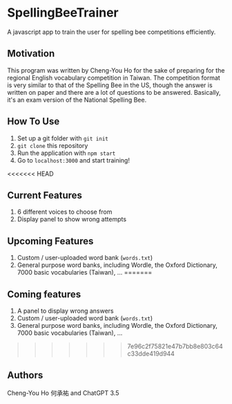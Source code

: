 # SpellingBeeTrainer
A javascript app to train the user for spelling bee competitions efficiently.

## Motivation
This program was written by Cheng-You Ho for the sake of preparing for the regional English vocabulary competition in Taiwan. The competition format is very similar to that of the Spelling Bee in the US, though the answer is written on paper and there are a lot of questions to be answered. Basically, it's an exam version of the National Spelling Bee.

## How To Use
1. Set up a git folder with `git init`
2. `git clone` this repository
3. Run the application with `npm start`
4. Go to `localhost:3000` and start training!

<<<<<<< HEAD
## Current Features
1. 6 different voices to choose from
2. Display panel to show wrong attempts

## Upcoming Features
1. Custom / user-uploaded word bank (`words.txt`)
2. General purpose word banks, including Wordle, the Oxford Dictionary, 7000 basic vocabularies (Taiwan), ...
=======
## Coming features
1. A panel to display wrong answers
2. Custom / user-uploaded word bank (`words.txt`)
3. General purpose word banks, including Wordle, the Oxford Dictionary, 7000 basic vocabularies (Taiwan), ...
>>>>>>> 7e96c2f75821e47b7bb8e803c64c33dde419d944

## Authors
Cheng-You Ho 何承祐 and ChatGPT 3.5
